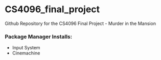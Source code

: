 # CS4096_final_project
Github Repository for the CS4096 Final Project - Murder in the Mansion

### Package Manager Installs:
 - Input System
 - Cinemachine
